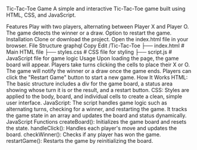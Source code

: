 Tic-Tac-Toe Game
A simple and interactive Tic-Tac-Toe game built using HTML, CSS, and JavaScript.

Features
Play with two players, alternating between Player X and Player O.
The game detects the winner or a draw.
Option to restart the game.
Installation
Clone or download the project.
Open the index.html file in your browser.
File Structure
graphql
Copy
Edit
/Tic-Tac-Toe
  ├── index.html      # Main HTML file
  ├── styles.css      # CSS file for styling
  ├── script.js       # JavaScript file for game logic
Usage
Upon loading the page, the game board will appear.
Players take turns clicking the cells to place their X or O.
The game will notify the winner or a draw once the game ends.
Players can click the "Restart Game" button to start a new game.
How It Works
HTML: The basic structure includes a div for the game board, a status area showing whose turn it is or the result, and a restart button.
CSS: Styles are applied to the body, board, and individual cells to create a clean, simple user interface.
JavaScript: The script handles game logic such as alternating turns, checking for a winner, and restarting the game. It tracks the game state in an array and updates the board and status dynamically.
JavaScript Functions
createBoard(): Initializes the game board and resets the state.
handleClick(): Handles each player's move and updates the board.
checkWinner(): Checks if any player has won the game.
restartGame(): Restarts the game by reinitializing the board.
